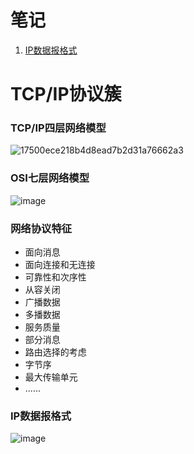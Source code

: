 # 笔记

01. [IP数据报格式](https://github.com/liliangCS/InternetProtocol/blob/main/weblog/IP%E6%95%B0%E6%8D%AE%E6%8A%A5%E6%A0%BC%E5%BC%8F.md)


# TCP/IP协议簇

### TCP/IP四层网络模型

![17500ece218b4d8ead7b2d31a76662a3](https://github.com/liliangCS/InternetProcol/assets/85006433/d8f890c4-cb37-4b13-bd67-f98d45f731d7)

### OSI七层网络模型

![image](https://github.com/liliangCS/InternetProcol/assets/85006433/a841bb2d-afd8-4655-99d0-76995853b77a)

### 网络协议特征

- 面向消息
- 面向连接和无连接
- 可靠性和次序性
- 从容关闭
- 广播数据
- 多播数据
- 服务质量
- 部分消息
- 路由选择的考虑
- 字节序
- 最大传输单元
- ......

### IP数据报格式

![image](https://github.com/user-attachments/assets/f45006ae-754b-43d8-85f3-5f5cccd9a7aa)


